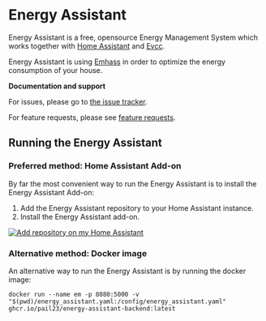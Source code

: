 # Energy Assistant

Energy Assistant is a free, opensource Energy Management System which works together with [Home Assistant](https://www.home-assistant.io/) and [Evcc](https://evcc.io/).

Energy Assistant is using [Emhass](https://emhass.readthedocs.io/en/latest/) in order to optimize the energy consumption of your house.

**Documentation and support**

For issues, please go to [the issue tracker](https://github.com/pail23/energy-assistant-backend/issues).

For feature requests, please see [feature requests](https://github.com/pail23/energy-assistant-backend/discussions/categories/feature-requests-and-ideas).

## Running the Energy Assistant

### Preferred method: Home Assistant Add-on

By far the most convenient way to run the Energy Assistant is to install the Energy Assistant Add-on:

1. Add the Energy Assistant repository to your Home Assistant instance.
2. Install the Energy Assistant add-on.

[![Add repository on my Home Assistant][repository-badge]][repository-url]

### Alternative method: Docker image

An alternative way to run the Energy Assistant is by running the docker image:

```
docker run --name em -p 8080:5000 -v "$(pwd)/energy_assistant.yaml:/config/energy_assistant.yaml" ghcr.io/pail23/energy-assistant-backend:latest
```

[repository-badge]: https://my.home-assistant.io/badges/supervisor_add_addon_repository.svg
[repository-url]: https://my.home-assistant.io/redirect/supervisor_add_addon_repository/?repository_url=https%3A%2F%2Fgithub.com%2Fpail23%2Fenergy-assistant-addon
